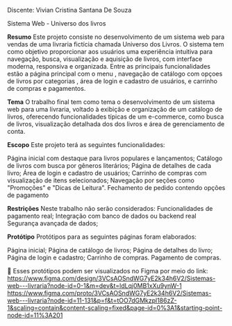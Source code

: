 
Discente: Vivian Cristina Santana De Souza

Sistema Web - Universo dos livros

**Resumo**
Este projeto consiste no desenvolvimento de um sistema web para vendas de uma livraria fictícia chamada Universo dos Livros. O sistema tem como objetivo proporcionar aos usuários uma experiência intuitiva para navegação, busca, visualização e aquisição de livros, com interface moderna, responsiva e organizada. Entre as principais funcionalidades estão a página principal com o menu , navegação de catálogo com opçoes de livros por categorias , área de login e cadastro de usuários, e carrinho de compras e pagamentos.

**Tema**
O trabalho final tem como tema o desenvolvimento de um sistema web para uma livraria, voltado à exibição e organização de um catálogo de livros, oferecendo funcionalidades típicas de um e-commerce, como busca de livros, visualização detalhada dos dos livros e área de gerenciamento de conta.

**Escopo**
Este projeto terá as seguintes funcionalidades:

Página inicial com destaque para livros populares e lançamentos;
Catálogo de livros com busca por gêneros literários;
Página de detalhes de cada livro;
Área de login e cadastro de usuários;
Carrinho de compras com visualização de itens selecionados;
Navegação por seções como "Promoções" e "Dicas de Leitura".
Fechamento de pedido contendo opções de pagamento

**Restrições**
Neste trabalho não serão considerados:
Funcionalidades de pagamento real;
Integração com banco de dados ou backend real
Segurança avançada de dados;

**Protótipo**
Protótipos para as seguintes páginas foram elaborados:

Página inicial;
Página de catálogo de livros;
Página de detalhes do livro;
Página de login e cadastro;
Carrinho de compras.
Pagamento de compras.

🔗 Esses protótipos podem ser visualizados no Figma por meio do link:
https://www.figma.com/design/3VCsAOSndWG7yE2k34h6V2/Sistemas-web---livraria?node-id=0-1&m=dev&t=ldLqj0MB1xXu9ynW-1
https://www.figma.com/proto/3VCsAOSndWG7yE2k34h6V2/Sistemas-web---livraria?node-id=11-131&p=f&t=tOO7dGMkzpl186zZ-1&scaling=contain&content-scaling=fixed&page-id=0%3A1&starting-point-node-id=11%3A201

